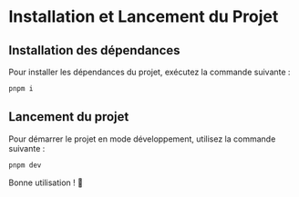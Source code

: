 # Installation et Lancement du Projet

## Installation des dépendances

Pour installer les dépendances du projet, exécutez la commande suivante :

```sh
pnpm i
```

## Lancement du projet

Pour démarrer le projet en mode développement, utilisez la commande suivante :

```sh
pnpm dev
```

Bonne utilisation ! 🚀